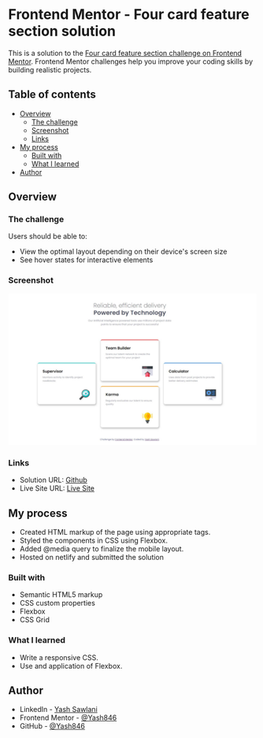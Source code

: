 # Frontend Mentor - Four card feature section solution

This is a solution to the [Four card feature section challenge on Frontend Mentor](https://www.frontendmentor.io/challenges/four-card-feature-section-weK1eFYK). Frontend Mentor challenges help you improve your coding skills by building realistic projects. 

## Table of contents

- [Overview](#overview)
  - [The challenge](#the-challenge)
  - [Screenshot](#screenshot)
  - [Links](#links)
- [My process](#my-process)
  - [Built with](#built-with)
  - [What I learned](#what-i-learned)
- [Author](#author)


## Overview

### The challenge

Users should be able to:

- View the optimal layout depending on their device's screen size
- See hover states for interactive elements

### Screenshot

![](./4CardFeature.JPG)


### Links

- Solution URL: [Github](https://github.com/Yash846/4-Card-Feature-Frontend-Mentor)
- Live Site URL: [Live Site](https://friendly-curie-a8cd62.netlify.app/)

## My process

- Created HTML markup of the page using appropriate tags.
- Styled the components in CSS using Flexbox.
- Added @media query to finalize the mobile layout.
- Hosted on netlify and submitted the solution

### Built with

- Semantic HTML5 markup
- CSS custom properties
- Flexbox
- CSS Grid

### What I learned

- Write a responsive CSS.
- Use and application of Flexbox.

## Author

- LinkedIn - [Yash Sawlani](https://www.linkedin.com/in/yash-sawlani/)
- Frontend Mentor - [@Yash846](https://www.frontendmentor.io/profile/Yash846)
- GitHub - [@Yash846](https://github.com/Yash846)